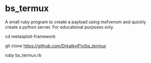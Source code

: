 # bs_termux
A small ruby ​​program to create a payload using msfvenom and quickly create a python server. For educational purposes only.

cd metasploit-framework

git clone https://github.com/DrkalkylFly/bs_termux

ruby bs_termux.rb
